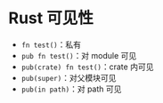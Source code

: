 # Rust 可见性

- `fn test()`：私有
- `pub fn test()`：对 module 可见
- `pub(crate) fn test()`：crate 内可见
- `pub(super)`：对父模块可见
- `pub(in path)`：对 path 可见